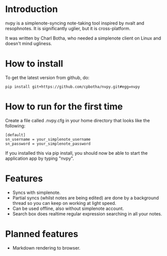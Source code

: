 Introduction
============

nvpy is a simplenote-syncing note-taking tool inspired by nvalt and
resophnotes. It is significantly uglier, but it is cross-platform.

It was written by Charl Botha, who needed a simplenote client on
Linux and doesn't mind ugliness.

How to install
==============

To get the latest version from github, do:

    pip install git+https://github.com/cpbotha/nvpy.git#egg=nvpy

How to run for the first time
=============================

Create a file called .nvpy.cfg in your home directory that looks like
the following:

    [default]
    sn_username = your_simplenote_username
    sn_password = your_simplenote_password

If you installed this via pip install, you should now be able to start
the application app by typing "nvpy".

Features
========

* Syncs with simplenote.
* Partial syncs (whilst notes are being edited) are done by a
  background thread so you can keep on working at light speed.
* Can be used offline, also without simplenote account.
* Search box does realtime regular expression searching in all your
  notes.

Planned features
================

* Markdown rendering to browser.

